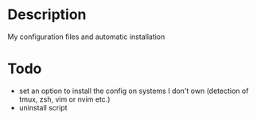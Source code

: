 # Description #
My configuration files and automatic installation

# Todo #
*   set an option to install the config on systems
    I don't own (detection of tmux, zsh, vim or nvim etc.)
*   uninstall script
